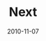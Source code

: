 ---
layout: message
category: message
series: "Game Change"
title: "Next"
date: 2010-11-07
program-description: "Game Change&#58; Next (Program)"
program: "http://www.crossroads.net/players/media/hq/11_06-07_10Program.pdf"
program-title: "Game Change&#58; Next (Program)"
video-description: "Brian Tome talks about the opportunity that is before us."
video-title: "Game Change - Next"
video: "https://s3.amazonaws.com/crossroadsvideomessages/gamechange05.mp4"
audio-description: "Brian Tome talks about the opportunity that is before us."
audio: "http://s3.amazonaws.com/crossroadsaudiomessages/gamechange05.mp3"
audio-title: "Game Change - Next"
audio-duration: "47&#58;28"
---